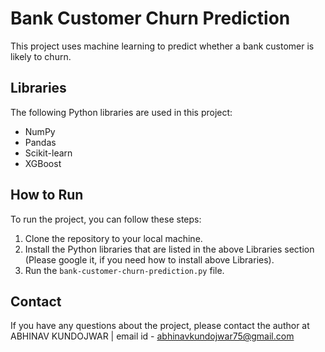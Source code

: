 # Bank Customer Churn Prediction

This project uses machine learning to predict whether a bank customer is likely to churn.

## Libraries

The following Python libraries are used in this project:

* NumPy
* Pandas
* Scikit-learn
* XGBoost

## How to Run

To run the project, you can follow these steps:

1. Clone the repository to your local machine.
2. Install the Python libraries that are listed in the above Libraries section (Please google it, if you need how to install above Libraries).
3. Run the `bank-customer-churn-prediction.py` file.

## Contact

If you have any questions about the project, please contact the author at ABHINAV KUNDOJWAR | email id - abhinavkundojwar75@gmail.com
